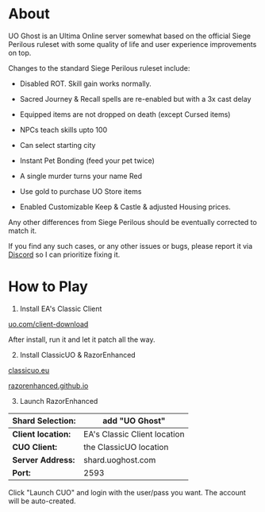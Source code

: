 # About

UO Ghost is an Ultima Online server somewhat based on the official Siege Perilous ruleset with some quality of life and user experience improvements on top.

Changes to the standard Siege Perilous ruleset include:

* Disabled ROT. Skill gain works normally.

* Sacred Journey & Recall spells are re-enabled but with a 3x cast delay

* Equipped items are not dropped on death (except Cursed items)

* NPCs teach skills upto 100

* Can select starting city

* Instant Pet Bonding (feed your pet twice)

* A single murder turns your name Red

* Use gold to purchase UO Store items

* Enabled Customizable Keep & Castle & adjusted Housing prices.

Any other differences from Siege Perilous should be eventually corrected to match it. 

If you find any such cases, or any other issues or bugs, please report it via [Discord](https://discord.gg/D5jNKK2U93) so I can prioritize fixing it.


# How to Play

1. Install EA's Classic Client 

[uo.com/client-download](https://uo.com/client-download/)

After install, run it and let it patch all the way.

2. Install ClassicUO & RazorEnhanced

[classicuo.eu](https://www.classicuo.eu/)

[razorenhanced.github.io](https://razorenhanced.github.io/)

3. Launch RazorEnhanced

**Shard Selection:**         | add "UO Ghost"
---                          | --- 
**Client location:**         | EA's Classic Client location 
**CUO Client:**              | the ClassicUO location
**Server Address:**          | shard.uoghost.com
**Port:**                    | 2593

Click "Launch CUO" and login with the user/pass you want. The account will be auto-created.
